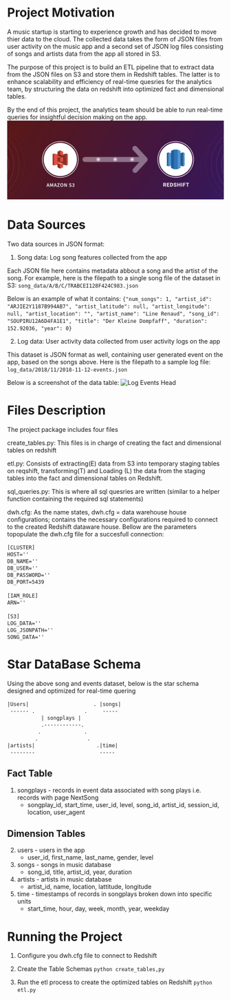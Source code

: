 # Project Motivation
A music startup is starting to experience growth and has decided to move thier data to the cloud. The collected data takes the form of JSON files from user activity on the music app and a second set of JSON log files consisting of songs and artists data from the app all stored in S3.

The purpose of this project is to build an ETL pipeline that to extract data from the JSON files on S3 and store them in Redshift tables. The latter is to enhance scalability and efficiency of real-time quesries for the analytics team, by structuring the data on redshift into optimized fact and dimensional tables.

By the end of this project, the analytics team should be able to run real-time queries for insightful decision making on the app.
![S3-REDSHIFT](https://github.com/Tsakunelson/Data_Warehouse_Redshift-/blob/main/Screen%20Shot%202021-01-12%20at%206.38.04%20PM.png)

# Data Sources

Two data sources in JSON format:

1. Song data: Log song features collected from the app

Each JSON file here contains metadata abbout a song and the artist of the song. For example, here is the filepath to a single song file of the dataset in S3:
``` song_data/A/B/C/TRABCEI128F424C983.json ```

Below is an example of what it contains:
``` {"num_songs": 1, "artist_id": "ARJIE2Y1187B994AB7", "artist_latitude": null, "artist_longitude": null, "artist_location": "", "artist_name": "Line Renaud", "song_id": "SOUPIRU12A6D4FA1E1", "title": "Der Kleine Dompfaff", "duration": 152.92036, "year": 0} ```

2. Log data: User activity data collected from user activity logs on the app

This dataset is JSON format as well, containing user generated event on the app, based on the songs above. Here is the filepath to a sample log file:
```log_data/2018/11/2018-11-12-events.json```


Below is a screenshot of the data table:
![Log Events Head](https://github.com/Tsakunelson/Data_Warehouse_Redshift-/blob/main/log-data.png)

# Files Description

The project package includes four files

create_tables.py: This files is in charge of creating the fact and dimensional tables on redshift

etl.py: Consists of extracting(E) data from S3 into temporary staging tables on reqshift, transforming(T) and Loading (L) the data from the staging tables into the fact and dimensional tables on Redshift.  

sql_queries.py: This is where all sql quesries are written (similar to a helper function containing the required sql statements)

dwh.cfg: As the name states, dwh.cfg = data warehouse house configurations; contains the necessary configurations required to connect to the created Redshift dataware house. Bellow are the parameters topopulate the dwh.cfg file for a succesfull connection:

```
[CLUSTER]
HOST=''
DB_NAME=''
DB_USER=''
DB_PASSWORD=''
DB_PORT=5439

[IAM_ROLE]
ARN=''

[S3]
LOG_DATA=''
LOG_JSONPATH=''
SONG_DATA=''
```

# Star DataBase Schema

Using the above song and events dataset, below is the star schema designed and optimized for real-time quering


    |Users|                     . |songs|                    
     ------ .                .     -----
               | songplays |
               .------------.
              .              .
             .                .
    |artists|                    .|time| 
     --------                     -----

## Fact Table
1. songplays - records in event data associated with song plays i.e. records with page NextSong
    - songplay_id, start_time, user_id, level, song_id, artist_id, session_id, location, user_agent

## Dimension Tables
2. users - users in the app
    - user_id, first_name, last_name, gender, level
3. songs - songs in music database
    - song_id, title, artist_id, year, duration
4. artists - artists in music database
    - artist_id, name, location, lattitude, longitude
5. time - timestamps of records in songplays broken down into specific units
    - start_time, hour, day, week, month, year, weekday


# Running the Project

1. Configure you dwh.cfg file to connect to Redshift

2. Create the Table Schemas
``` python create_tables,py ```

3. Run the etl process to create the optimized tables on Redshift
``` python etl.py ```
